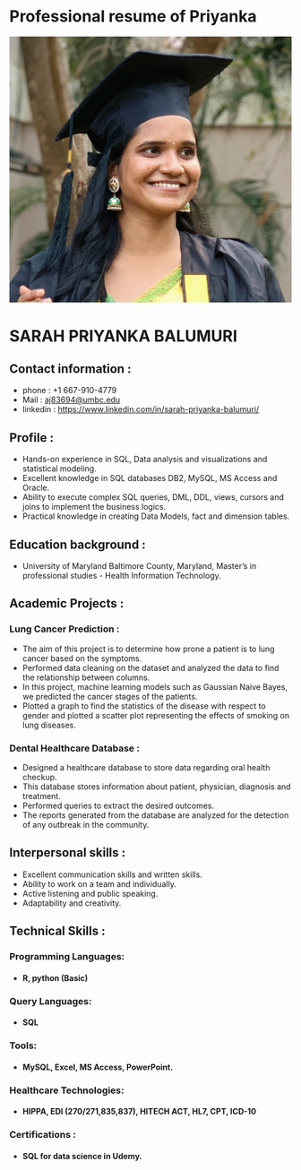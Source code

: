 # Professional resume of Priyanka
![](pic.jpg)
# SARAH PRIYANKA BALUMURI
## Contact information : 
- phone : +1 667-910-4779
- Mail : aj83694@umbc.edu 
- linkedin : https://www.linkedin.com/in/sarah-priyanka-balumuri/
## Profile :
- Hands-on experience in SQL, Data analysis and visualizations and statistical modeling.
- Excellent knowledge in SQL databases DB2, MySQL, MS Access and Oracle.
- Ability to execute complex SQL queries, DML, DDL, views, cursors and joins to implement the business logics.
- Practical knowledge in creating Data Models, fact and dimension tables. 
## Education background :
- University of Maryland Baltimore County, Maryland, Master’s in professional studies - Health Information Technology.
## Academic Projects : 
### Lung Cancer Prediction :
- The aim of this project is to determine how prone a patient is to lung cancer based on the symptoms.
- Performed data cleaning on the dataset and analyzed the data to find the relationship between columns.
- In this project, machine learning models such as Gaussian Naive Bayes, we predicted the cancer stages of the patients. 
- Plotted a graph to find the statistics of the disease with respect to gender and plotted a scatter plot representing the effects of smoking on lung diseases.
### Dental Healthcare Database :
- Designed a healthcare database to store data regarding oral health checkup. 
- This database stores information about patient, physician, diagnosis and treatment.
- Performed queries to extract the desired outcomes. 
- The reports generated from the database are analyzed for the detection of any outbreak in the community.
## Interpersonal skills :
- Excellent communication skills and written skills.
- Ability to work on a team and individually.
- Active listening and public speaking.
- Adaptability and creativity.
## Technical Skills :
### Programming Languages: 
- #### R, python (Basic)
###  Query Languages:
- #### SQL
###  Tools:
- #### MySQL, Excel, MS Access, PowerPoint.
### Healthcare Technologies:
- #### HIPPA, EDI (270/271,835,837), HITECH ACT, HL7, CPT, ICD-10
### Certifications :
- #### SQL for data science in Udemy.
